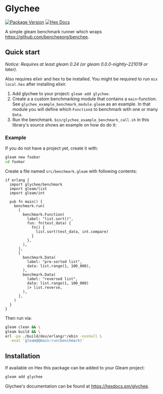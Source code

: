 # Glychee

[![Package Version](https://img.shields.io/hexpm/v/glychee)](https://hex.pm/packages/glychee)
[![Hex Docs](https://img.shields.io/badge/hex-docs-ffaff3)](https://hexdocs.pm/glychee/)

A simple gleam benchmark runner which wraps
<https://github.com/bencheeorg/benchee>.

## Quick start

_Notice: Requires at least gleam 0.24 (or gleam 0.0.0-nightly-221019 or later)._

Also requires elixir and hex to be installed. You might be required to run
`mix local.hex` after installing elixir.

1. Add glychee to your project: `gleam add glychee`.
2. Create a a custom benchmarking module that contains a `main`-function.
   See `glychee_example_benchmark_module.gleam` as an example.
   In that module you will define which `Function`s to benchmark with one or
   many `Data`.
3. Run the benchmark. `bin/glychee_example_benchmark_call.sh` in this
   library's source shows an example on how do do it:

### Example

If you do not have a project yet, create it with:

```sh
gleam new foobar
cd foobar
```

Create a file named `src/benchmark.gleam` with following contents:

```gleam
if erlang {
  import glychee/benchmark
  import gleam/list
  import gleam/int

  pub fn main() {
    benchmark.run(
      [
        benchmark.Function(
          label: "list.sort()",
          fun: fn(test_data) {
            fn() {
              list.sort(test_data, int.compare)
            }
          },
        ),
      ],
      [
        benchmark.Data(
          label: "pre-sorted list",
          data: list.range(1, 100_000),
        ),
        benchmark.Data(
          label: "reversed list",
          data: list.range(1, 100_000)
          |> list.reverse,
        ),
      ],
    )
  }
}
```

Then run via:

```sh
gleam clean && \
gleam build && \
erl -pa ./build/dev/erlang/*/ebin -noshell \
  -eval 'gleam@@main:run(benchmark)'
```

## Installation

If available on Hex this package can be added to your Gleam project:

```sh
gleam add glychee
```

Glychee's documentation can be found at <https://hexdocs.pm/glychee>.
